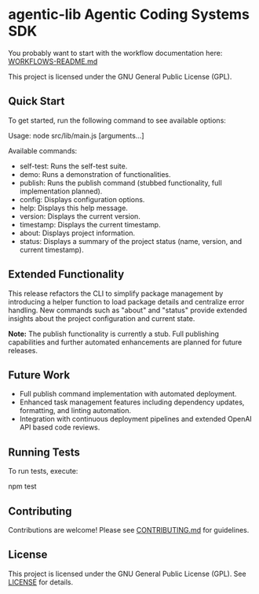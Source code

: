 # agentic-lib Agentic Coding Systems SDK

You probably want to start with the workflow documentation here: [WORKFLOWS-README.md](WORKFLOWS-README.md)

This project is licensed under the GNU General Public License (GPL).

## Quick Start

To get started, run the following command to see available options:

Usage: node src/lib/main.js <command> [arguments...]

Available commands:
  - self-test: Runs the self-test suite.
  - demo: Runs a demonstration of functionalities.
  - publish: Runs the publish command (stubbed functionality, full implementation planned).
  - config: Displays configuration options.
  - help: Displays this help message.
  - version: Displays the current version.
  - timestamp: Displays the current timestamp.
  - about: Displays project information.
  - status: Displays a summary of the project status (name, version, and current timestamp).

## Extended Functionality

This release refactors the CLI to simplify package management by introducing a helper function to load package details and centralize error handling. New commands such as "about" and "status" provide extended insights about the project configuration and current state.

**Note:** The publish functionality is currently a stub. Full publishing capabilities and further automated enhancements are planned for future releases.

## Future Work

- Full publish command implementation with automated deployment.
- Enhanced task management features including dependency updates, formatting, and linting automation.
- Integration with continuous deployment pipelines and extended OpenAI API based code reviews.

## Running Tests

To run tests, execute:

  npm test

## Contributing

Contributions are welcome! Please see [CONTRIBUTING.md](CONTRIBUTING.md) for guidelines.

## License

This project is licensed under the GNU General Public License (GPL). See [LICENSE](LICENSE) for details.

